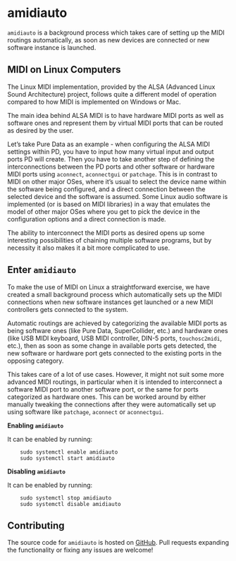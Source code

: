 # amidiauto

`amidiauto`  is a background process which takes care of setting up the MIDI routings automatically, as soon as new devices are connected or new software instance is launched.

## MIDI on Linux Computers

The Linux MIDI implementation, provided by the ALSA (Advanced Linux Sound Architecture) project, follows quite a different model of operation compared to how MIDI is implemented on Windows or Mac.

The main idea behind ALSA MIDI is to have hardware MIDI ports as well as software ones and represent them by virtual MIDI ports that can be routed as desired by the user. 

Let’s take Pure Data as an example - when configuring the ALSA MIDI settings within PD, you have to input how many virtual input and output ports PD will create. Then you have to take another step of defining the interconnections between the PD ports and other software or hardware MIDI ports using `aconnect`, `aconnectgui` or `patchage`. This is in contrast to MIDI on other major OSes, where it’s usual to select the device name within the software being configured, and a direct connection between the selected device and the software is assumed. Some Linux audio software is implemented (or is based on MIDI libraries) in a way that emulates the model of other major OSes where you get to pick the device in the configuration options and a direct connection is made.

The ability to interconnect the MIDI ports as desired opens up some interesting possibilities of chaining multiple software programs, but by necessity it also makes it a bit more complicated to use.

## Enter `amidiauto`

To make the use of MIDI on Linux a straightforward exercise, we have created a small background process which automatically sets up the MIDI connections when new software instances get launched or a new MIDI controllers gets connected to the system.

Automatic routings are achieved by categorizing the available MIDI ports as being software ones (like Pure Data, SuperCollider, etc.) and hardware ones (like USB MIDI keyboard, USB MIDI controller, DIN-5 ports, `touchosc2midi`, etc.), then as soon as some change in available ports gets detected, the new software or hardware port gets connected to the existing ports in the opposing category.

This takes care of a lot of use cases. However, it might not suit some more advanced MIDI routings, in particular when it is intended to interconnect a software MIDI port to another software port, or the same for ports categorized as hardware ones. This can be worked around by either manually tweaking the connections after they were automatically set up using software like `patchage`, `aconnect` or `aconnectgui`.

**Enabling `amidiauto`**

It can be enabled by running:
```
    sudo systemctl enable amidiauto
    sudo systemctl start amidiauto
```

**Disabling `amidiauto`**

It can be enabled by running:
```
    sudo systemctl stop amidiauto
    sudo systemctl disable amidiauto
```

## Contributing

The source code for `amidiauto` is hosted on <a href="https://github.com/BlokasLabs/amidiauto" target="_blank">GitHub</a>. Pull requests expanding the functionality or fixing any issues are welcome!


